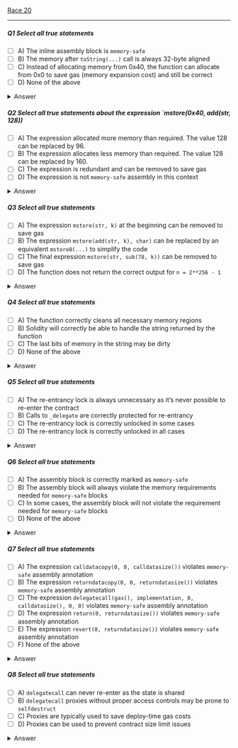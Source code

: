 [Race 20](https://ventral.digital/posts/2023/7/30/race-20-of-the-secureum-bootcamp-epoch-infinity)

---

##### Q1 Select all true statements
- [ ] A) The inline assembly block is `memory-safe` 
- [ ] B) The memory after `toString(...)` call is always 32-byte aligned 
- [ ] C) Instead of allocating memory from 0x40, the function can allocate from 0x0 to save gas (memory expansion cost) and still be correct 
- [ ] D) None of the above 
<details>
<summary>Answer</summary>
A
<p>
A: The inline assembly block is indeed <a href="https://docs.soliditylang.org/en/latest/assembly.html#memory-safety">memory-safe</a>, as it only writes to allowed memory ranges. In this specific case it always allocates memory starting from the free memory pointer. A "pointer" is an address within memory and the free memory pointer is the address pointing to the start of unallocated, free memory. This pointer itself is stored in memory at address 0x40 and, unless the value that was just stored in memory is temporary, it should be updated to skip over any recently allocated memory.<br>
B: While the memory itself is allocated in chunks of 32-byte slots, the values within these slots will not be properly aligned to each slot. First, note that each string stored in memory consists of two components: The first 32 bytes of a string are always its length. After the length, each further 32 bytes slot will contain part of the actual string's value. Therefore, if you want a pointer to the beginning of a string, you have to add 32 bytes to the string's pointer.<br>
Step #0: Initial memory state before _toString(1)_ is executed<br>
Step #1: Memory pointer was updated and initial length of string was written<br>
Step #2: The _char_ for "1" is determined to be 0x31 (48+1), its value is then stored to (_str_ + _k_) 0x80 + 0x4E = 0xCE<br>
Remember that _MSTORE_ writes chunks of 32 bytes, so when it writes 0x31 to 0xCE the byte carrying the value will end up in 0xE0's slot because of all the leading zeros (0x0000000000000000000000000000000000000000000000000000000000000031). The number is being converted to a string from right to left. If it would be done the other way around, previous numbers to the left would be overwritten by the following character being placed in memory. By doing it right to left, the _MSTORE_s won't impact the characters already written on the right.<br>
But this is also why a short number such as 1 would end up with many leading zero-bytes in front of it. To prevent this from happening, the _str_ reference variable is updated to point to the 32 bytes before the string starts – causing the string's start to no longer be aligned with the beginning of a 32 byte slot. This is the place where finally the string's length will be set at<br>
C: The 64 bytes starting at memory address 0x0 are called the "scratch space". While they're usually used for operations like hashing, you're free to use them to temporarily store things there and leave them without having to clean them up. But there's no guarantee that anything placed in scratch space will remain there for long as any other part of the contract may use it for temporary operations as well. This function's purpose would be harmed if the returned string would be overwritten at random, therefore, while it may safe gas to attempt doing so, it cannot be said that it would still be correct to use the memory at 0x0 instead of allocating fresh dedicated memory. Furthermore, for the largest uint256, this function requires more memory than the 64-byte scratch space can offer.
</p>
</details> 

##### Q2 Select all true statements about the expression `mstore(0x40, add(str, 128))
- [ ] A) The expression allocated more memory than required. The value 128 can be replaced by 96. 
- [ ] B) The expression allocates less memory than required. The value 128 can be replaced by 160. 
- [ ] C) The expression is redundant and can be removed to save gas 
- [ ] D) The expression is not `memory-safe` assembly in this context 
<details>
<summary>Answer</summary>
B
<p>
A/B: While the expression allocates sufficient memory to ensure that later allocations won't overwrite the string, there's still an issue of dirty memory being returned when the actual string contents are read once the memory after the string is in use<br>
Loading 32 bytes to obtain the string's length at the _str_ pointer will work correctly: _0x0000000000000000000000000000000000000000000000000000000000000001_<br>
But loading 32 bytes to obtain the actual string's contents at _add(str, 32)_ will partially return data not belonging to the string: _0x31000000000000000000000000000000000000ffffffffffffffffffffffffff_<br>
To prevent this, the expression should allocate another 32 bytes, therefore a sum of 160 bytes instead of 128.<br>
C: Removing the expression would cause later allocations of memory to use the space where the string has been stored, causing it to be overwritten.<br>
D: This expression, as well as the rest of the inline assembly block, is memory-safe as already covered by the previous question.
</p>
</details> 

##### Q3 Select all true statements
- [ ] A) The expression `mstore(str, k)` at the beginning can be removed to save gas 
- [ ] B) The expression `mstore(add(str, k), char)` can be replaced by an equivalent `mstore8(...)` to simplify the code 
- [ ] C) The final expression `mstore(str, sub(78, k))` can be removed to save gas 
- [ ] D) The function does not return the correct output for `n = 2**256 - 1` 
<details>
<summary>Answer</summary>
A,B
<p>
A: The expression storing the string's length at the beginning can indeed be removed to save gas as it's supposed to be overwritten by the actual string's length at the function's end.<br>
B: As explained in one of the previous answers, _MSTORE_ always writes 32 bytes, which is quite unnecessary (as we're only writing one byte each round) and makes the algorithm more complicated to understand. Using _MSTORE8_ this could be significantly simplified as it would only touch a single byte in memory, just as needed by this algorithm.<br>
C: The expression storing the final string's length shouldn't be removed as the string would end up having a length of 0 according to the _str_ pointer pointing at the 32 zero-bytes before the actual string value starts.<br>
D: The function actually does return the correct output for the maximum uint256 integer value.
</p>
</details> 

##### Q4 Select all true statements
- [ ] A) The function correctly cleans all necessary memory regions 
- [ ] B) Solidity will correctly be able to handle the string returned by the function 
- [ ] C) The last bits of memory in the string may be dirty 
- [ ] D) None of the above 
<details>
<summary>Answer</summary>
B,C
<p>
A: The function does not properly clean all the memory regions that it accesses, this allows dirty bits to remain. Remember that using memory that is still marked "free" according to the free-memory-pointer doesn't guarantee that it hasn't been used as a temporary memory by previous operations. Based on the previous _toString(1)_ example, here's how the memory would look like if all of the "free" bytes have been set to 0xff before the function was called...<br>
B: Despite all of the function's imperfections, it'll still be able to appear to be working perfectly fine outside of assembly thanks to Solidity's cleanup measures.<br>
C: This once again references the issue of insufficient memory being allocated (See Q2) causing later memory allocations to overlap with the end of the string.
</p>
</details> 

##### Q5 Select all true statements
- [ ] A) The re-entrancy lock is always unnecessary as it’s never possible to re-enter the contract 
- [ ] B) Calls to `_delegate` are correctly protected for re-entrancy 
- [ ] C) The re-entrancy lock is correctly unlocked in some cases 
- [ ] D) The re-entrancy lock is correctly unlocked in all cases 
<details>
<summary>Answer</summary>
C
<p>
A: This is an abstract contract, meaning it'll need be inherited by another which may have more functions, functions that may allow reentering. Furthermore, the implementation contract's functions are unknown as well and they too may allow to re-enter. Based on the available information it's not possible to come to the conclusion that it's "never possible to re-enter".<br>
B: The fact that it's "protecting" against reentrancy is more of an happy accident of the bug. It'll prevent reentrancy in practice, but it'll also deadlock the contract forever. With that being the case it cannot be said that calls to the delegation function are "correctly protected".<br>
C/D: The function will always either _revert_ or _return_. Returning within assembly is a bit different than returning in Solidity: The _RETURN_ opcode will end the current EVM execution context immediately and return the specified data to the external caller. This means that the code in _nonReentrant_ responsible for unlocking is practically unreachable, leaving the contract in a deadlock state. It may still seemingly correctly unlock if the implementation contract's storage variables re-use the same storage slot and unlock it from there. In the reverting case the code responsible for unlocking will be skipped, as intended, and instead the contract is unlocked by the fact that all changes done to the contract's state are reverted.
</p>
</details> 

##### Q6 Select all true statements
- [ ] A) The assembly block is correctly marked as `memory-safe` 
- [ ] B) The assembly block will always violate the memory requirements needed for `memory-safe` blocks 
- [ ] C) In some cases, the assembly block will not violate the requirement needed for `memory-safe` blocks 
- [ ] D) None of the above 
<details>
<summary>Answer</summary>
C
<p>
A: The assembly block is purposely not memory-safe (it takes "full control of memory") and the reason it gives for it in the first inline comment is that this is not an issue as "it will not return to Solidity code". Meaning that it can do whatever it wants as this EVM context will end after its execution. But that isn't actually true anymore due to the usage of the _nonReentrant_ modifier. Such an inconsistency would be a big hint that something smells here during a secure code review.<br>
B/C: It won't violate the memory requirements as long as the _calldata_ and the _returndata_ is empty or fits into the memory's scratch space.
</p>
</details> 

##### Q7 Select all true statements
- [ ] A) The expression `calldatacopy(0, 0, calldatasize())` violates `memory-safe` assembly annotation 
- [ ] B) The expression `returndatacopy(0, 0, returndatasize())` violates `memory-safe` assembly annotation 
- [ ] C) The expression `delegatecall(gas(), implementation, 0, calldatasize(), 0, 0)` violates `memory-safe` assembly annotation 
- [ ] D) The expression `return(0, returndatasize())` violates `memory-safe` assembly annotation 
- [ ] E) The expression `revert(0, returndatasize())` violates `memory-safe` assembly annotation 
- [ ] F) None of the above 
<details>
<summary>Answer</summary>
A,B
<p>
A: Copies _calldata_ into memory starting in the scratch space. If calldata doesn't fit it'll violate memory-safety.<br>
B: Does the same, but with the data returned from the external delegate-call.<br>
C: The delegate-call operation only reads from memory and the actual execution happens within a fresh EVM context. No violations can happen here.<br>
D/E: Both operations only read from memory and immediately end the current EVM execution context.
</p>
</details> 

##### Q8 Select all true statements
- [ ] A) `delegatecall` can never re-enter as the state is shared 
- [ ] B) `delegatecall` proxies without proper access controls may be prone to `selfdestruct` 
- [ ] C) Proxies are typically used to save deploy-time gas costs 
- [ ] D) Proxies can be used to prevent contract size limit issues
<details>
<summary>Answer</summary>
B,C,D
<p>
A: Nonsensical filler option.<br>
B: It's true that delegate-call operations are very dangerous, especially if an attacker is able to get control over the destination address which could be a self-destructing contract.<br>
C: Extremely small proxies, usually referred to as clones, can be used to deploy code only once and re-use it over and over again.<br>
D: Proxies may delegate to multiple implementations allowing the code size limit to be bypassed.
</p>
</details> 